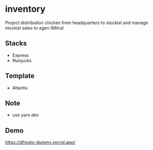 # inventory
Project distribution chicken from headquarters to stockist and manage stockist sales to agen (Mitra)

## Stacks
- Express
- Nunjucks

## Template 
- Atlantis

## Note
- use yarn dev

## Demo
https://dfresto-dummy.vercel.app/
